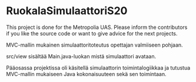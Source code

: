 # RuokalaSimulaattoriS20

This project is done for the Metropolia UAS. Please inform the contributors if you like the source code or want to give advice for the next projects.

MVC-mallin mukainen simulaattoritoteutus opettajan valmiiseen pohjaan.

src/view sisältää Main.java-luokan mistä simulaattori avataan.

Pääosassa projektissa oli käsitellä simulaattorin toimintalogiikkaa ja tutustua MVC-mallin mukaiseen Java kokonaisuuteen sekä sen toimintaan.
